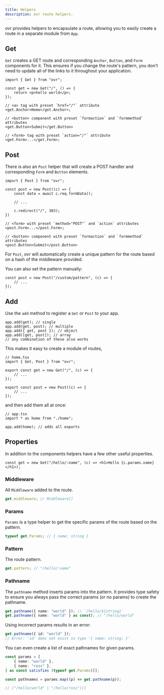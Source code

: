 ```yaml
---
title: Helpers
description: ovr route helpers.
---
```


ovr provides helpers to encapsulate a route, allowing you to easily create a route in a separate module from `App`.

## Get

`Get` creates a GET route and corresponding `Anchor`, `Button`, and `Form` components for it. This ensures if you change the route's pattern, you don't need to update all of the links to it throughout your application.

```tsx
import { Get } from "ovr";

const get = new Get("/", () => {
	return <p>hello world</p>;
});

// <a> tag with preset `href="/"` attribute
<get.Anchor>Home</get.Anchor>;

// <button> component with preset `formaction` and `formmethod` attributes
<get.Button>Submit</get.Button>

// <form> tag with preset `action="/"` attribute
<get.Form>...</get.Form>;
```

## Post

There is also an `Post` helper that will create a POST handler and corresponding `Form` and `Button` elements.

```tsx
import { Post } from "ovr";

const post = new Post((c) => {
	const data = await c.req.formData();

	// ...

	c.redirect("/", 303);
})

// <form> with preset `method="POST"` and `action` attributes
<post.Form>...</post.Form>;

// <button> component with preset `formaction` and `formmethod` attributes
<post.Button>Submit</post.Button>
```

For `Post`, ovr will automatically create a unique pattern for the route based on a hash of the middleware provided.

You can also set the pattern manually:

```tsx
const post = new Post("/custom/pattern", (c) => {
	// ...
});
```

## Add

Use the `add` method to register a `Get` or `Post` to your app.

```tsx
app.add(get); // single
app.add(get, post); // multiple
app.add({ get, post }); // object
app.add([get, post]); // array
// any combination of these also works
```

This makes it easy to create a module of routes,

```tsx
// home.tsx
import { Get, Post } from "ovr";

export const get = new Get("/", (c) => {
	// ...
});

export const post = new Post((c) => {
	// ...
});
```

and then add them all at once:

```tsx
// app.tsx
import * as home from "./home";

app.add(home); // adds all exports
```

## Properties

In addition to the components helpers have a few other useful properties.

```tsx
const get = new Get("/hello/:name", (c) => <h1>Hello {c.params.name}</h1>);
```

### Middleware

All `Middleware` added to the route.

```ts
get.middleware; // Middleware[]
```

### Params

`Params` is a type helper to get the specific params of the route based on the pattern.

```ts
typeof get.Params; // { name: string }
```

### Pattern

The route pattern.

```ts
get.pattern; // "/hello/:name"
```

### Pathname

The `pathname` method inserts params into the pattern. It provides type safety to ensure you always pass the correct params (or no params) to create the pathname.

```ts
get.pathname({ name: "world" }); // `/hello/${string}`
get.pathname({ name: "world" } as const); // "/hello/world"
```

Using incorrect params results in an error:

```ts
get.pathname({ id: "world" });
// Error: 'id' does not exist in type '{ name: string; }'
```

You can even create a list of exact pathnames for given params.

```ts
const params = [
	{ name: "world" },
	{ name: "ross" },
] as const satisfies (typeof get.Params)[];

const pathnames = params.map((p) => get.pathname(p));

// ("/hello/world" | "/hello/ross")[]
```
